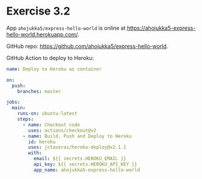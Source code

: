 # Exercise 3.2

App `ahojukka5/express-hello-world` is online at <https://ahojukka5-express-hello-world.herokuapp.com/>.

GitHub repo: <https://github.com/ahojukka5/express-hello-world>.

GitHub Action to deploy to Heroku:

```yml
name: Deploy to Heroku as container

on:
  push:
    branches: master

jobs:
  main:
    runs-on: ubuntu-latest
    steps:
      - name: Checkout code
        uses: actions/checkout@v2
      - name: Build, Push and Deploy to Heroku
        id: heroku
        uses: jctaveras/heroku-deploy@v2.1.1
        with:
          email: ${{ secrets.HEROKU_EMAIL }}
          api_key: ${{ secrets.HEROKU_API_KEY }}
          app_name: ahojukka5-express-hello-world
```

